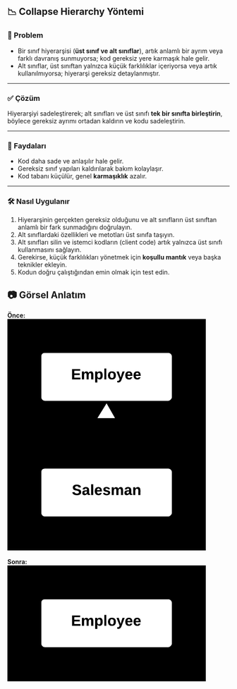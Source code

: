 
## 📉 Collapse Hierarchy Yöntemi

### 🐞 Problem

- Bir sınıf hiyerarşisi (**üst sınıf ve alt sınıflar**), artık anlamlı bir ayrım veya farklı davranış sunmuyorsa; kod gereksiz yere karmaşık hale gelir.
- Alt sınıflar, üst sınıftan yalnızca küçük farklılıklar içeriyorsa veya artık kullanılmıyorsa; hiyerarşi gereksiz detaylanmıştır.

---

### ✅ Çözüm

Hiyerarşiyi sadeleştirerek; alt sınıfları ve üst sınıfı **tek bir sınıfta birleştirin**,  
böylece gereksiz ayrımı ortadan kaldırın ve kodu sadeleştirin.

---

### 🌱 Faydaları

- Kod daha sade ve anlaşılır hale gelir.
- Gereksiz sınıf yapıları kaldırılarak bakım kolaylaşır.
- Kod tabanı küçülür, genel **karmaşıklık** azalır.

---

### 🛠️ Nasıl Uygulanır

1. Hiyerarşinin gerçekten gereksiz olduğunu ve alt sınıfların üst sınıftan anlamlı bir fark sunmadığını doğrulayın.
2. Alt sınıflardaki özellikleri ve metotları üst sınıfa taşıyın.
3. Alt sınıfları silin ve istemci kodların (client code) artık yalnızca üst sınıfı kullanmasını sağlayın.
4. Gerekirse, küçük farklılıkları yönetmek için **koşullu mantık** veya başka teknikler ekleyin.
5. Kodun doğru çalıştığından emin olmak için test edin.


## 📷 Görsel Anlatım

**Önce:**  
![Önceki hali](before.png)

**Sonra:**  
![Sonraki hali](after.png)